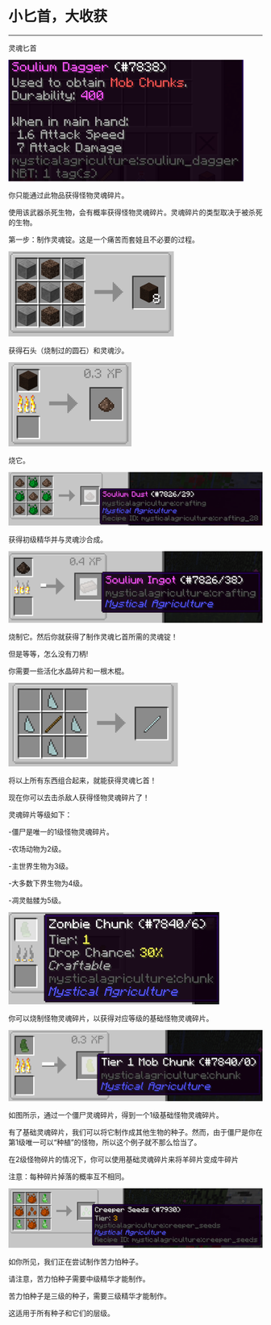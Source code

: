 # 小匕首，大收获
___

灵魂匕首

![灵魂匕首属性](souliumdagger.png)

你只能通过此物品获得怪物灵魂碎片。

使用该武器杀死生物，会有概率获得怪物灵魂碎片。灵魂碎片的类型取决于被杀死的生物。

第一步：制作灵魂锭。这是一个痛苦而套娃且不必要的过程。

![过程之初](souliumrecipe1.png)

获得石头（烧制过的圆石）和灵魂沙。

![然后呢……？](souliumrecipe2.png)

烧它。

![我们完成了吗？没有？](souliumrecipe3.png)

获得初级精华并与灵魂沙合成。

![最后一步!](souliumrecipe4.png)

烧制它。然后你就获得了制作灵魂匕首所需的灵魂锭！

但是等等，怎么没有刀柄!

你需要一些活化水晶碎片和一根木棍。

![但我猜这只是一根棍子](stick.png)

将以上所有东西组合起来，就能获得灵魂匕首！

现在你可以去击杀敌人获得怪物灵魂碎片了！

灵魂碎片等级如下：

-僵尸是唯一的1级怪物灵魂碎片。

-农场动物为2级。

-主世界生物为3级。

-大多数下界生物为4级。

-凋灵骷髅为5级。

![熔炉中的的僵尸灵魂碎片](cookedchunk1.png)

你可以烧制怪物灵魂碎片，以获得对应等级的基础怪物灵魂碎片。

![成品](cookedchunk2.png)

如图所示，通过一个僵尸灵魂碎片，得到一个1级基础怪物灵魂碎片。

有了基础灵魂碎片，我们可以将它制作成其他生物的种子。然而，由于僵尸是你在第1级唯一可以“种植”的怪物，所以这个例子就不那么恰当了。

在2级怪物碎片的情况下，你可以使用基础灵魂碎片来将羊碎片变成牛碎片

注意：每种碎片掉落的概率互不相同。

![例如](creeperseeds.png)

如你所见，我们正在尝试制作苦力怕种子。

请注意，苦力怕种子需要中级精华才能制作。

苦力怕种子是三级的种子，需要三级精华才能制作。

这适用于所有种子和它们的层级。